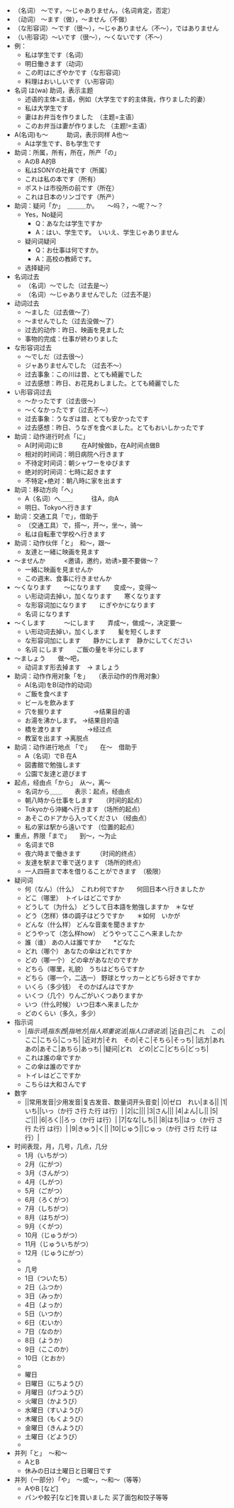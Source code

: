 - （名词） ～です，〜じゃありません，（名词肯定，否定）
- （动词） 〜ます（做），〜ません（不做）
- （な形容词）〜です（很～），～じゃありません（不～），ではありません
- （い形容词）〜いです（很～），～くないです（不～）
- 例：
	- 私は学生です（名词）
	- 明日働きます（动词）
	- この町はにぎやかです（な形容词）
	- 料理はおいしいです（い形容词）
- 名词 は(wa)       助词，表示主题
	- 述语的主体=主语，例如（大学生です的主体我，作りました的妻）
	- 私は大学生です
	- 妻はお弁当を作りました　（主题=主语）
	- このお弁当は妻が作りました （主题!=主语）
- A(名词)も～　　　助词，表示同样   A也～
	- Aは学生です、Bも学生です
- 助词：所属，所有，所在，所产「の」
	- AのB    A的B
	- 私はSONYの社員です（所属）
	- これは私の本です（所有）
	- ポストは市役所の前です（所在）
	- これは日本のリンゴです（所产）
- 助词：疑问「か」　＿＿＿か。　　～吗？，～呢？〜？
	- Yes，No疑问
		- Q：あなたは学生ですか
		- A：はい、学生です。　いいえ、学生じゃありません
	- 疑问词疑问
		- Q：お仕事は何ですか。
		- A：高校の教師です。
	- 选择疑问
- 名词过去
	- （名词）〜でした（过去是～）
	- （名词）〜じゃありませんでした（过去不是）
- 动词过去
	- ～ました（过去做～了）
	- 〜ませんでした（过去没做～了）
	- 过去的动作：昨日、映画を見ました
	- 事物的完成：仕事が終わりました
- な形容词过去
	- 〜でしだ（过去很～）
	- ジャありませんでした （过去不～）
	- 过去事象：この川は昔、とても綺麗でした
	- 过去感想：昨日、お花見おしました。とても綺麗でした
- い形容词过去
	- ～かったです（过去很～）
	- 〜くなかったです（过去不～）
	- 过去事象：うなぎは昔、とても安かったです
	- 过去感想：昨日、うなぎを食べました。とてもおいしかったです
- 助词：动作进行时点「に」
	- A(时间词)にB　　　在A时候做b，在A时间点做B
	- 相对的时间词：明日病院へ行きます
	- 不待定时间词：朝シャワーをゆびます
	- 绝对的时间词：七時に起きます
	- 不特定+绝对：朝八時に家を出ます
- 助词：移动方向「へ」
	- A（名词）へ＿＿　　　往A，向A
	- 明日、Tokyoへ行きます
- 助词：交通工具「で」，借助于
	- （交通工具）で，搭～，开～，坐～，骑～
	- 私は自転車で学校へ行きます
- 助词：动作伙伴「と」　和～，跟～
	- 友達と一緒に映画を見ます
- 〜ませんか　　　<邀请，邀约，劝诱>要不要做～？
	- 一緒に映画を見ませんか
	- この週末、食事に行きませんか
- 〜くなります　　〜になります　　变成～，变得～
	- い形动词去掉い，加くなります　　寒くなります
	- な形容词加になります　　にぎやかになります
	- 名词 になります
- 〜くします　　　〜にします　　弄成～，做成～，决定要～
	- い形动词去掉い，加くします　　髪を短くします
	- な形容词加にします　　静かにします　静かにしてください
	- 名词 にします　　ご飯の量を半分にします
- 〜ましょう　　做～吧，
	- 动词ます形去掉ます　→ ましょう
- 助词：动作作用对象「を」　　（表示动作的作用对象）
	- A(名词)をB(动作的动词)
	- ご飯を食べます
	- ビールを飲みます
	- 穴を掘ります　　　　　→结果目的语
	- お湯を沸かします。       →结果目的语
	- 橋を渡ります　　　　→经过点
	- 教室を出ます              →离脱点
- 助词：动作进行地点 「で」　　在～　借助于
	- A（名词）でB    在A
	- 図書館で勉強します
	- 公園で友達と遊びます
- 起点，经由点「から」　从～，离～
	- 名词から＿＿　　表示：起点，经由点
	- 朝八時から仕事をします　　（时间的起点）
	- Tokyoから沖縄へ行きます     （场所的起点）
	- あそこのドアから入ってください  （经由点）
	- 私の家は駅から遠いです   （位置的起点）
- 重点，界限「まで」　　到～，～为止
	- 名词までB
	- 夜六時まで働きます　　　（时间的终点）
	- 友達を駅まで車で送ります   （场所的终点）
	- 一人四冊まで本を借りることができます　（极限）
- 疑问词
	- 何（なん）（什么）　これわ何ですか　　何回日本へ行きましたか
	- どこ（哪里）　トイレはどこですか
	- どうして（为什么） どうして日本語を勉強しますか　＊なぜ
	- どう（怎样）体の調子はどうですか　　＊如何　いかが
	- どんな（什么样） どんな音楽を聞きますか
	- どうやって（怎么样how）　どうやってここへ来ましたか
	- 誰（谁） あの人は誰ですか　　*どなた
	- どれ（哪个） あなたの傘はどれですか
	- どの（哪一个） どの傘があなだのですか
	- どちら（哪里，礼貌） うちはどちらですか
	- どちら（哪一个，二选一） 野球とサッカーとどちら好きですか
	- いくら（多少钱）　そのかばんはですか
	- いくつ（几个）りんごがいくつありますか
	- いつ（什么时候） いつ日本へ来ましたか
	- どのくらい（多久，多少）
- 指示词
	- |*指示词*|*指东西*|*指地方*|*指人郑重说法*|*指人口语说法*|
	  |近自己|これ　この|ここ|こちら|こっち|
	  |近对方|それ　その|そこ|そちら|そっち|
	  |远方|あれ　あの|あそこ|あちら|あっち|
	  |疑问|どれ　どの|どこ|どちら|どっち|
	- これは誰の傘ですか
	- この傘は誰のですか
	- トイレはどこですか
	- こちらは大和さんです
- 数字
	- ||常用发音|少用发音|复古发音、数量词开头音变|
	  |0|ゼロ　れい|まる||
	  |1|いち||いっ（か行  さ行  た行  は行）|
	  |2|に|||
	  |3|さん|||
	  |4|よん|し||
	  |5|ご|||
	  |6|ろく||ろっ（か行  は行）|
	  |7|なな|しち||
	  |8|はち||はっ（か行  さ行  た行  は行）|
	  |9|きゅう|く||
	  |10|じゅう||じゅっ（か行  さ行  た行  は行）|
- 时间表现，月，几号，几点，几分
	- 1月（いちがつ）
	- 2月（にがつ）
	- 3月（さんがつ）
	- 4月（しがつ）
	- 5月（ごがつ）
	- 6月（ろくがつ）
	- 7月（しちがつ）
	- 8月（はちがつ）
	- 9月（くがつ）
	- 10月（じゅうがつ）
	- 11月（じゅういちがつ）
	- 12月（じゅうにがつ）
	-
	- 几号
	- 1日（ついたち）
	- 2日（ふつか）
	- 3日（みっか）
	- 4日（よっか）
	- 5日（いつか）
	- 6日（むいか）
	- 7日（なのか）
	- 8日（ようか）
	- 9日（ここのか）
	- 10日（とおか）
	-
	- 曜日
	- 日曜日（にちようび）
	- 月曜日（げつようび）
	- 火曜日（かようび）
	- 水曜日（すいようび）
	- 木曜日（もくようび）
	- 金曜日（きんようび）
	- 土曜日（どようび）
	-
- 并列「と」　～和～
	- AとB
	- 休みの日は土曜日と日曜日です
- 并列（一部分）「や」　～或～，～和～（等等）
	- AやB [など]
	- パンや餃子[など]を買いました   买了面包和饺子等等